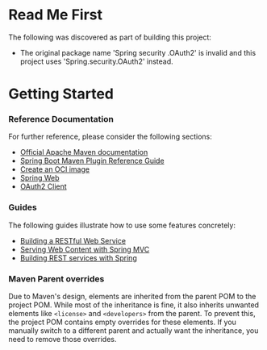 # Read Me First
The following was discovered as part of building this project:

* The original package name 'Spring security .OAuth2' is invalid and this project uses 'Spring.security.OAuth2' instead.

# Getting Started

### Reference Documentation
For further reference, please consider the following sections:

* [Official Apache Maven documentation](https://maven.apache.org/guides/index.html)
* [Spring Boot Maven Plugin Reference Guide](https://docs.spring.io/spring-boot/3.4.3/maven-plugin)
* [Create an OCI image](https://docs.spring.io/spring-boot/3.4.3/maven-plugin/build-image.html)
* [Spring Web](https://docs.spring.io/spring-boot/3.4.3/reference/web/servlet.html)
* [OAuth2 Client](https://docs.spring.io/spring-boot/3.4.3/reference/web/spring-security.html#web.security.oauth2.client)

### Guides
The following guides illustrate how to use some features concretely:

* [Building a RESTful Web Service](https://spring.io/guides/gs/rest-service/)
* [Serving Web Content with Spring MVC](https://spring.io/guides/gs/serving-web-content/)
* [Building REST services with Spring](https://spring.io/guides/tutorials/rest/)

### Maven Parent overrides

Due to Maven's design, elements are inherited from the parent POM to the project POM.
While most of the inheritance is fine, it also inherits unwanted elements like `<license>` and `<developers>` from the parent.
To prevent this, the project POM contains empty overrides for these elements.
If you manually switch to a different parent and actually want the inheritance, you need to remove those overrides.

